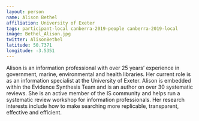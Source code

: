 ```yaml
---
layout: person
name: Alison Bethel
affiliation: University of Exeter
tags: participant-local canberra-2019-people canberra-2019-local
image: Bethel_Alison.jpg
twitter: AlisonBethel
latitude: 50.7371
longitude: -3.5351
---
```

Alison is an information professional with over 25 years’ experience in government, marine, environmental and health libraries. Her current role is as an information specialist at the University of Exeter. Alison is embedded within the Evidence Synthesis Team and is an author on over 30 systematic reviews. She is an active member of the IS community and helps run a systematic review workshop for information professionals. Her research interests include how to make searching more replicable, transparent, effective and efficient.
